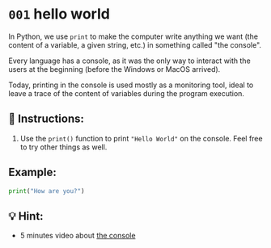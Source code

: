 # `001` hello world

In Python, we use `print` to make the computer write anything we want (the content of a variable, a given string, etc.) in something called "the console".

Every language has a console, as it was the only way to interact with the users at the beginning (before the Windows or MacOS arrived). 

Today, printing in the console is used mostly as a monitoring tool, ideal to leave a trace of the content of variables during the program execution.

## 📝 Instructions:

1. Use the `print()` function to print `"Hello World"` on the console. Feel free to try other things as well.

## Example:

```py
print("How are you?")
```

## 💡 Hint:

+ 5 minutes video about [the console](https://www.youtube.com/watch?v=1RlkftxAo-M)